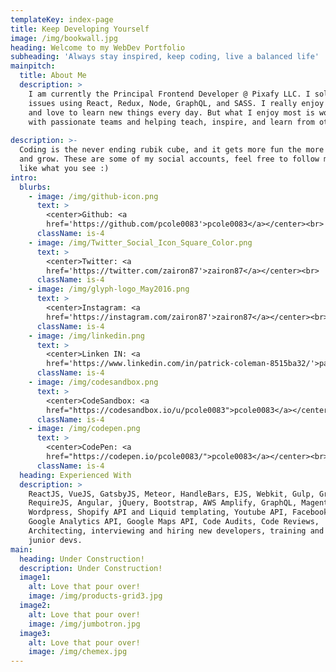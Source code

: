 ```yaml
---
templateKey: index-page
title: Keep Developing Yourself
image: /img/bookwall.jpg
heading: Welcome to my WebDev Portfolio
subheading: 'Always stay inspired, keep coding, live a balanced life'
mainpitch:
  title: About Me
  description: >
    I am currently the Principal Frontend Developer @ Pixafy LLC. I solve client
    issues using React, Redux, Node, GraphQL, and SASS. I really enjoy what I do
    and love to learn new things every day. But what I enjoy most is working
    with passionate teams and helping teach, inspire, and learn from other devs.
      
description: >-
  Coding is the never ending rubik cube, and it gets more fun the more you learn
  and grow. These are some of my social accounts, feel free to follow me if you
  like what you see :)
intro:
  blurbs:
    - image: /img/github-icon.png
      text: >
        <center>Github: <a
        href='https://github.com/pcole0083'>pcole0083</a></center><br>
      className: is-4
    - image: /img/Twitter_Social_Icon_Square_Color.png
      text: >
        <center>Twitter: <a
        href='https://twitter.com/zairon87'>zairon87</a></center><br>
      className: is-4
    - image: /img/glyph-logo_May2016.png
      text: >
        <center>Instagram: <a
        href='https://instagram.com/zairon87'>zairon87</a></center><br>
      className: is-4
    - image: /img/linkedin.png
      text: >
        <center>Linken IN: <a
        href='https://www.linkedin.com/in/patrick-coleman-8515ba32/'>patrick-coleman</a></center><br>
      className: is-4
    - image: /img/codesandbox.png
      text: >
        <center>CodeSandbox: <a
        href="https://codesandbox.io/u/pcole0083">pcole0083</a></center><br>
      className: is-4
    - image: /img/codepen.png
      text: >
        <center>CodePen: <a
        href="https://codepen.io/pcole0083/">pcole0083</a></center><br>
      className: is-4
  heading: Experienced With
  description: >
    ReactJS, VueJS, GatsbyJS, Meteor, HandleBars, EJS, Webkit, Gulp, Grunt,
    RequireJS, Angular, jQuery, Bootstrap, AWS Amplify, GraphQL, Magento,
    Wordpress, Shopify API and Liquid templating, Youtube API, Facebook API,
    Google Analytics API, Google Maps API, Code Audits, Code Reviews,
    Architecting, interviewing and hiring new developers, training and mentoring
    junior devs.
main:
  heading: Under Construction!
  description: Under Construction!
  image1:
    alt: Love that pour over!
    image: /img/products-grid3.jpg
  image2:
    alt: Love that pour over!
    image: /img/jumbotron.jpg
  image3:
    alt: Love that pour over!
    image: /img/chemex.jpg
---
```


